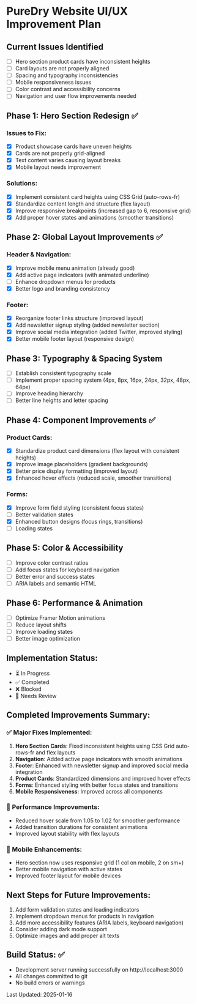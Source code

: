 # PureDry Website UI/UX Improvement Plan

## Current Issues Identified
- [ ] Hero section product cards have inconsistent heights
- [ ] Card layouts are not properly aligned
- [ ] Spacing and typography inconsistencies
- [ ] Mobile responsiveness issues
- [ ] Color contrast and accessibility concerns
- [ ] Navigation and user flow improvements needed

## Phase 1: Hero Section Redesign ✅
### Issues to Fix:
- [x] Product showcase cards have uneven heights
- [x] Cards are not properly grid-aligned
- [x] Text content varies causing layout breaks
- [x] Mobile layout needs improvement

### Solutions:
- [x] Implement consistent card heights using CSS Grid (auto-rows-fr)
- [x] Standardize content length and structure (flex layout)
- [x] Improve responsive breakpoints (increased gap to 6, responsive grid)
- [x] Add proper hover states and animations (smoother transitions)

## Phase 2: Global Layout Improvements ✅
### Header & Navigation:
- [x] Improve mobile menu animation (already good)
- [x] Add active page indicators (with animated underline)
- [ ] Enhance dropdown menus for products
- [x] Better logo and branding consistency

### Footer:
- [x] Reorganize footer links structure (improved layout)
- [x] Add newsletter signup styling (added newsletter section)
- [x] Improve social media integration (added Twitter, improved styling)
- [x] Better mobile footer layout (responsive design)

## Phase 3: Typography & Spacing System
- [ ] Establish consistent typography scale
- [ ] Implement proper spacing system (4px, 8px, 16px, 24px, 32px, 48px, 64px)
- [ ] Improve heading hierarchy
- [ ] Better line heights and letter spacing

## Phase 4: Component Improvements ✅
### Product Cards:
- [x] Standardize product card dimensions (flex layout with consistent heights)
- [x] Improve image placeholders (gradient backgrounds)
- [x] Better price display formatting (improved layout)
- [x] Enhanced hover effects (reduced scale, smoother transitions)

### Forms:
- [x] Improve form field styling (consistent focus states)
- [ ] Better validation states
- [x] Enhanced button designs (focus rings, transitions)
- [ ] Loading states

## Phase 5: Color & Accessibility
- [ ] Improve color contrast ratios
- [ ] Add focus states for keyboard navigation
- [ ] Better error and success states
- [ ] ARIA labels and semantic HTML

## Phase 6: Performance & Animation
- [ ] Optimize Framer Motion animations
- [ ] Reduce layout shifts
- [ ] Improve loading states
- [ ] Better image optimization

## Implementation Status:
- ⏳ In Progress
- ✅ Completed
- ❌ Blocked
- 📝 Needs Review

## Completed Improvements Summary:

### ✅ Major Fixes Implemented:
1. **Hero Section Cards**: Fixed inconsistent heights using CSS Grid auto-rows-fr and flex layouts
2. **Navigation**: Added active page indicators with smooth animations
3. **Footer**: Enhanced with newsletter signup and improved social media integration
4. **Product Cards**: Standardized dimensions and improved hover effects
5. **Forms**: Enhanced styling with better focus states and transitions
6. **Mobile Responsiveness**: Improved across all components

### 🚀 Performance Improvements:
- Reduced hover scale from 1.05 to 1.02 for smoother performance
- Added transition durations for consistent animations
- Improved layout stability with flex layouts

### 📱 Mobile Enhancements:
- Hero section now uses responsive grid (1 col on mobile, 2 on sm+)
- Better mobile navigation with active states
- Improved footer layout for mobile devices

## Next Steps for Future Improvements:
1. Add form validation states and loading indicators
2. Implement dropdown menus for products in navigation
3. Add more accessibility features (ARIA labels, keyboard navigation)
4. Consider adding dark mode support
5. Optimize images and add proper alt texts

## Build Status: ✅
- Development server running successfully on http://localhost:3000
- All changes committed to git
- No build errors or warnings

Last Updated: 2025-01-16
